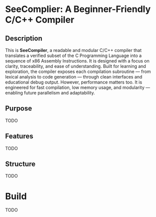 # SeeComplier: A Beginner-Friendly C/C++ Compiler 

## Description

This is **SeeCompiler**, a readable and modular C/C++ compiler that translates a verified subset of the C Programming Language into a sequence of x86 Assembly Instructions. It is designed with a focus on clarity, traceability, and ease of understanding. Built for learning and exploration, the compiler exposes each compilation subroutine — from lexical analysis to code generation — through clean interfaces and educational debug output. However, performance matters too. It is engineered for fast compilation, low memory usage, and modularity — enabling future parallelism and adaptability.

## Purpose

TODO

## Features 

TODO

## Structure

TODO

# Build

TODO
